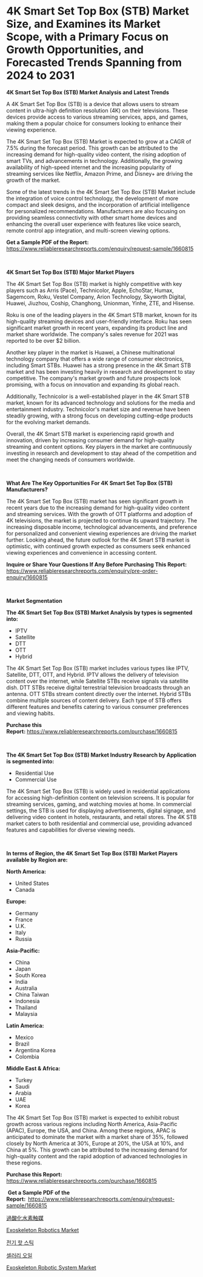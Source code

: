 <p><h1>4K Smart Set Top Box (STB) Market Size, and Examines its Market Scope, with a Primary Focus on Growth Opportunities, and Forecasted Trends Spanning from 2024 to 2031</h1></p><p><strong>4K Smart Set Top Box (STB) Market Analysis and Latest Trends</strong></p>
<p><p>A 4K Smart Set Top Box (STB) is a device that allows users to stream content in ultra-high definition resolution (4K) on their televisions. These devices provide access to various streaming services, apps, and games, making them a popular choice for consumers looking to enhance their viewing experience.</p><p>The 4K Smart Set Top Box (STB) Market is expected to grow at a CAGR of 7.5% during the forecast period. This growth can be attributed to the increasing demand for high-quality video content, the rising adoption of smart TVs, and advancements in technology. Additionally, the growing availability of high-speed internet and the increasing popularity of streaming services like Netflix, Amazon Prime, and Disney+ are driving the growth of the market.</p><p>Some of the latest trends in the 4K Smart Set Top Box (STB) Market include the integration of voice control technology, the development of more compact and sleek designs, and the incorporation of artificial intelligence for personalized recommendations. Manufacturers are also focusing on providing seamless connectivity with other smart home devices and enhancing the overall user experience with features like voice search, remote control app integration, and multi-screen viewing options.</p></p>
<p><strong>Get a Sample PDF of the Report:&nbsp;</strong> <a href="https://www.reliableresearchreports.com/enquiry/request-sample/1660815">https://www.reliableresearchreports.com/enquiry/request-sample/1660815</a></p>
<p>&nbsp;</p>
<p><strong>4K Smart Set Top Box (STB) Major Market Players</strong></p>
<p><p>The 4K Smart Set Top Box (STB) market is highly competitive with key players such as Arris (Pace), Technicolor, Apple, EchoStar, Humax, Sagemcom, Roku, Vestel Company, Arion Technology, Skyworth Digital, Huawei, Jiuzhou, Coship, Changhong, Unionman, Yinhe, ZTE, and Hisense.</p><p>Roku is one of the leading players in the 4K Smart STB market, known for its high-quality streaming devices and user-friendly interface. Roku has seen significant market growth in recent years, expanding its product line and market share worldwide. The company's sales revenue for 2021 was reported to be over $2 billion.</p><p>Another key player in the market is Huawei, a Chinese multinational technology company that offers a wide range of consumer electronics, including Smart STBs. Huawei has a strong presence in the 4K Smart STB market and has been investing heavily in research and development to stay competitive. The company's market growth and future prospects look promising, with a focus on innovation and expanding its global reach.</p><p>Additionally, Technicolor is a well-established player in the 4K Smart STB market, known for its advanced technology and solutions for the media and entertainment industry. Technicolor's market size and revenue have been steadily growing, with a strong focus on developing cutting-edge products for the evolving market demands.</p><p>Overall, the 4K Smart STB market is experiencing rapid growth and innovation, driven by increasing consumer demand for high-quality streaming and content options. Key players in the market are continuously investing in research and development to stay ahead of the competition and meet the changing needs of consumers worldwide.</p></p>
<p>&nbsp;</p>
<p><strong>What Are The Key Opportunities For 4K Smart Set Top Box (STB) Manufacturers?</strong></p>
<p><p>The 4K Smart Set Top Box (STB) market has seen significant growth in recent years due to the increasing demand for high-quality video content and streaming services. With the growth of OTT platforms and adoption of 4K televisions, the market is projected to continue its upward trajectory. The increasing disposable income, technological advancements, and preference for personalized and convenient viewing experiences are driving the market further. Looking ahead, the future outlook for the 4K Smart STB market is optimistic, with continued growth expected as consumers seek enhanced viewing experiences and convenience in accessing content.</p></p>
<p><strong>Inquire or Share Your Questions If Any Before Purchasing This Report:</strong> <a href="https://www.reliableresearchreports.com/enquiry/pre-order-enquiry/1660815">https://www.reliableresearchreports.com/enquiry/pre-order-enquiry/1660815</a></p>
<p>&nbsp;</p>
<p><strong>Market Segmentation</strong></p>
<p><strong>The 4K Smart Set Top Box (STB) Market Analysis by types is segmented into:</strong></p>
<p><ul><li>IPTV</li><li>Satellite</li><li>DTT</li><li>OTT</li><li>Hybrid</li></ul></p>
<p><p>The 4K Smart Set Top Box (STB) market includes various types like IPTV, Satellite, DTT, OTT, and Hybrid. IPTV allows the delivery of television content over the internet, while Satellite STBs receive signals via satellite dish. DTT STBs receive digital terrestrial television broadcasts through an antenna. OTT STBs stream content directly over the internet. Hybrid STBs combine multiple sources of content delivery. Each type of STB offers different features and benefits catering to various consumer preferences and viewing habits.</p></p>
<p><strong>Purchase this Report:&nbsp;</strong><a href="https://www.reliableresearchreports.com/purchase/1660815">https://www.reliableresearchreports.com/purchase/1660815</a></p>
<p>&nbsp;</p>
<p><strong>The 4K Smart Set Top Box (STB) Market Industry Research by Application is segmented into:</strong></p>
<p><ul><li>Residential Use</li><li>Commercial Use</li></ul></p>
<p><p>The 4K Smart Set Top Box (STB) is widely used in residential applications for accessing high-definition content on television screens. It is popular for streaming services, gaming, and watching movies at home. In commercial settings, the STB is used for displaying advertisements, digital signage, and delivering video content in hotels, restaurants, and retail stores. The 4K STB market caters to both residential and commercial use, providing advanced features and capabilities for diverse viewing needs.</p></p>
<p>&nbsp;</p>
<p><strong>In terms of Region, the 4K Smart Set Top Box (STB) Market Players available by Region are:</strong></p>
<p>
    <p> <strong> North America: </strong>
        <ul>
            <li>United States</li>
            <li>Canada</li>
        </ul>
        </p> 
    <p> <strong> Europe: </strong>
        <ul>
            <li>Germany</li>
            <li>France</li>
            <li>U.K.</li>
            <li>Italy</li>
            <li>Russia</li>
        </ul>
        </p> 
    <p> <strong> Asia-Pacific: </strong>
        <ul>
            <li>China</li>
            <li>Japan</li>
            <li>South Korea</li>
            <li>India</li>
            <li>Australia</li>
            <li>China Taiwan</li>
            <li>Indonesia</li>
            <li>Thailand</li>
            <li>Malaysia</li>
        </ul>
        </p> 
    <p> <strong> Latin America: </strong>
        <ul>
            <li>Mexico</li>
            <li>Brazil</li>
            <li>Argentina Korea</li>
            <li>Colombia</li>
        </ul>
        </p> 
    <p> <strong> Middle East & Africa: </strong>
        <ul>
            <li>Turkey</li>
            <li>Saudi</li>
            <li>Arabia</li>
            <li>UAE</li>
            <li>Korea</li>
        </ul>
    </p>
    </p>
<p><p>The 4K Smart Set Top Box (STB) market is expected to exhibit robust growth across various regions including North America, Asia-Pacific (APAC), Europe, the USA, and China. Among these regions, APAC is anticipated to dominate the market with a market share of 35%, followed closely by North America at 30%, Europe at 20%, the USA at 10%, and China at 5%. This growth can be attributed to the increasing demand for high-quality content and the rapid adoption of advanced technologies in these regions.</p></p>
<p><strong>Purchase this Report: </strong><a href="https://www.reliableresearchreports.com/purchase/1660815">https://www.reliableresearchreports.com/purchase/1660815</a></p>
<p>&nbsp;<strong>Get a Sample PDF of the Report:&nbsp;&nbsp;</strong><a href="https://www.reliableresearchreports.com/enquiry/request-sample/1660815">https://www.reliableresearchreports.com/enquiry/request-sample/1660815</a></p>
<p><strong></strong></p>
<p><p><a href="https://medium.com/@sophiaard2003/%E9%81%8E%E9%85%B8%E5%8C%96%E6%B0%B4%E7%B4%A0%E8%A7%A6%E5%AA%92%E5%B8%82%E5%A0%B4-%E7%AB%B6%E4%BA%89%E5%88%86%E6%9E%90-%E5%B8%82%E5%A0%B4%E3%83%88%E3%83%AC%E3%83%B3%E3%83%89-2031%E5%B9%B4%E3%81%BE%E3%81%A7%E3%81%AE%E4%BA%88%E6%B8%AC-784924e7c8ed">過酸化水素触媒</a></p><p><a href="https://natural-crush-b99.notion.site/Exoskeleton-Robotics-Market-Share-Market-New-Trends-Analysis-Report-By-Type-By-Application-By-En-31c577a263774e058134f513fa9ef160">Exoskeleton Robotics Market</a></p><p><a href="https://medium.com/@dimitrishawkinswaynenp91rgz/%EC%A0%84%EA%B8%B0-%ED%95%AB-%EC%8A%A4%ED%8B%B1-%EC%8B%9C%EC%9E%A5%EC%9D%80-%EC%8B%9C%EC%9E%A5-%EC%A0%90%EC%9C%A0%EC%9C%A8-%EC%8B%9C%EC%9E%A5-%ED%8A%B8%EB%A0%8C%EB%93%9C-%EB%B0%8F-%EC%8B%9C%EC%9E%A5-%EC%84%B1%EC%9E%A5%EC%97%90-%EB%8C%80%ED%95%9C-%EC%A0%95%EB%B3%B4%EB%A5%BC-%EC%A0%9C%EA%B3%B5%ED%95%A9%EB%8B%88%EB%8B%A4-9377a430c750">전기 핫 스틱</a></p><p><a href="https://medium.com/@dimitrishawkinswaynenp91rgz/%EC%85%80%EB%9F%AC%EB%A6%AC-%EC%98%A4%EC%9D%BC-%EC%8B%9C%EC%9E%A5%EC%9D%80-%EC%8B%9C%EC%9E%A5-%EC%A0%90%EC%9C%A0%EC%9C%A8-%EA%B7%9C%EB%AA%A8-%EB%B0%8F-2031%EB%85%84%EA%B9%8C%EC%A7%80%EC%9D%98-%EC%98%88%EC%83%81-%EC%98%88%EC%B8%A1%EC%97%90-%EC%B4%88%EC%A0%90%EC%9D%84-%EB%A7%9E%EC%B6%94%EA%B3%A0-%EC%9E%88%EC%8A%B5%EB%8B%88%EB%8B%A4-fe54e5f7863f">셀러리 오일</a></p><p><a href="https://gamy-alyssum-396.notion.site/Exoskeleton-Robotic-System-Market-Centers-on-Aspects-such-as-Market-Growth-Market-Share-Market-Opp-1f23e0a675e54989addc0ab5b1ec4015">Exoskeleton Robotic System Market</a></p></p>
